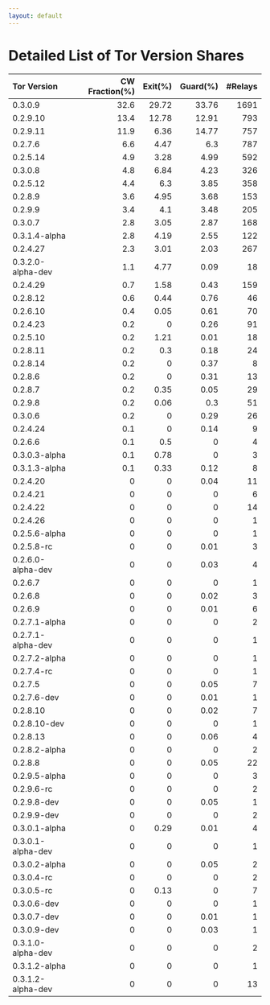 ```yaml
---
layout: default
---
```



# Detailed List of Tor Version Shares

| Tor Version       |   CW Fraction(%) |   Exit(%) |   Guard(%) |   #Relays |
|:------------------|-----------------:|----------:|-----------:|----------:|
| 0.3.0.9           |             32.6 |     29.72 |      33.76 |      1691 |
| 0.2.9.10          |             13.4 |     12.78 |      12.91 |       793 |
| 0.2.9.11          |             11.9 |      6.36 |      14.77 |       757 |
| 0.2.7.6           |              6.6 |      4.47 |       6.3  |       787 |
| 0.2.5.14          |              4.9 |      3.28 |       4.99 |       592 |
| 0.3.0.8           |              4.8 |      6.84 |       4.23 |       326 |
| 0.2.5.12          |              4.4 |      6.3  |       3.85 |       358 |
| 0.2.8.9           |              3.6 |      4.95 |       3.68 |       153 |
| 0.2.9.9           |              3.4 |      4.1  |       3.48 |       205 |
| 0.3.0.7           |              2.8 |      3.05 |       2.87 |       168 |
| 0.3.1.4-alpha     |              2.8 |      4.19 |       2.55 |       122 |
| 0.2.4.27          |              2.3 |      3.01 |       2.03 |       267 |
| 0.3.2.0-alpha-dev |              1.1 |      4.77 |       0.09 |        18 |
| 0.2.4.29          |              0.7 |      1.58 |       0.43 |       159 |
| 0.2.8.12          |              0.6 |      0.44 |       0.76 |        46 |
| 0.2.6.10          |              0.4 |      0.05 |       0.61 |        70 |
| 0.2.4.23          |              0.2 |      0    |       0.26 |        91 |
| 0.2.5.10          |              0.2 |      1.21 |       0.01 |        18 |
| 0.2.8.11          |              0.2 |      0.3  |       0.18 |        24 |
| 0.2.8.14          |              0.2 |      0    |       0.37 |         8 |
| 0.2.8.6           |              0.2 |      0    |       0.31 |        13 |
| 0.2.8.7           |              0.2 |      0.35 |       0.05 |        29 |
| 0.2.9.8           |              0.2 |      0.06 |       0.3  |        51 |
| 0.3.0.6           |              0.2 |      0    |       0.29 |        26 |
| 0.2.4.24          |              0.1 |      0    |       0.14 |         9 |
| 0.2.6.6           |              0.1 |      0.5  |       0    |         4 |
| 0.3.0.3-alpha     |              0.1 |      0.78 |       0    |         3 |
| 0.3.1.3-alpha     |              0.1 |      0.33 |       0.12 |         8 |
| 0.2.4.20          |              0   |      0    |       0.04 |        11 |
| 0.2.4.21          |              0   |      0    |       0    |         6 |
| 0.2.4.22          |              0   |      0    |       0    |        14 |
| 0.2.4.26          |              0   |      0    |       0    |         1 |
| 0.2.5.6-alpha     |              0   |      0    |       0    |         1 |
| 0.2.5.8-rc        |              0   |      0    |       0.01 |         3 |
| 0.2.6.0-alpha-dev |              0   |      0    |       0.03 |         4 |
| 0.2.6.7           |              0   |      0    |       0    |         1 |
| 0.2.6.8           |              0   |      0    |       0.02 |         3 |
| 0.2.6.9           |              0   |      0    |       0.01 |         6 |
| 0.2.7.1-alpha     |              0   |      0    |       0    |         2 |
| 0.2.7.1-alpha-dev |              0   |      0    |       0    |         1 |
| 0.2.7.2-alpha     |              0   |      0    |       0    |         1 |
| 0.2.7.4-rc        |              0   |      0    |       0    |         1 |
| 0.2.7.5           |              0   |      0    |       0.05 |         7 |
| 0.2.7.6-dev       |              0   |      0    |       0.01 |         1 |
| 0.2.8.10          |              0   |      0    |       0.02 |         7 |
| 0.2.8.10-dev      |              0   |      0    |       0    |         1 |
| 0.2.8.13          |              0   |      0    |       0.06 |         4 |
| 0.2.8.2-alpha     |              0   |      0    |       0    |         2 |
| 0.2.8.8           |              0   |      0    |       0.05 |        22 |
| 0.2.9.5-alpha     |              0   |      0    |       0    |         3 |
| 0.2.9.6-rc        |              0   |      0    |       0    |         2 |
| 0.2.9.8-dev       |              0   |      0    |       0.05 |         1 |
| 0.2.9.9-dev       |              0   |      0    |       0    |         2 |
| 0.3.0.1-alpha     |              0   |      0.29 |       0.01 |         4 |
| 0.3.0.1-alpha-dev |              0   |      0    |       0    |         1 |
| 0.3.0.2-alpha     |              0   |      0    |       0.05 |         2 |
| 0.3.0.4-rc        |              0   |      0    |       0    |         2 |
| 0.3.0.5-rc        |              0   |      0.13 |       0    |         7 |
| 0.3.0.6-dev       |              0   |      0    |       0    |         1 |
| 0.3.0.7-dev       |              0   |      0    |       0.01 |         1 |
| 0.3.0.9-dev       |              0   |      0    |       0.03 |         1 |
| 0.3.1.0-alpha-dev |              0   |      0    |       0    |         2 |
| 0.3.1.2-alpha     |              0   |      0    |       0    |         1 |
| 0.3.1.2-alpha-dev |              0   |      0    |       0    |        13 |